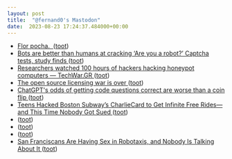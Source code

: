```yaml
---
layout: post
title:  "@fernand0's Mastodon"
date:  2023-08-23 17:24:37.484000+00:00
---
```

*  [Flor pocha.  ](https://avecesunafoto.wordpress.com/2023/08/23/flor-pocha) ([toot](https://mastodon.social/@fernand0/110940092988180165))
*  [Bots are better than humans at cracking ‘Are you a robot?’ Captcha tests, study finds ](https://www.independent.co.uk/tech/captcha-test-bots-better-humans-b2389998.htm) ([toot](https://mastodon.social/@fernand0/110939827478820625))
*  [Researchers watched 100 hours of hackers hacking honeypot computers — TechWar.GR ](https://www.techwar.gr/en/96915/oi-erevnites-parakolouthisan-100-ores-chaker-na-chakaroun-ypologistes-honeypot) ([toot](https://mastodon.social/@fernand0/110939644992416289))
*  [The open source licensing war is over ](https://www.infoworld.com/article/3703768/the-open-source-licensing-war-is-over.htm) ([toot](https://mastodon.social/@fernand0/110939456974234267))
*  [ChatGPT's odds of getting code questions correct are worse than a coin flip ](https://www.theregister.com/2023/08/07/chatgpt_stack_overflow_ai) ([toot](https://mastodon.social/@fernand0/110939251705551186))
*  [Teens Hacked Boston Subway’s CharlieCard to Get Infinite Free Rides—and This Time Nobody Got Sued ](https://www.wired.com/story/mtba-charliecard-hack-defcon-2023) ([toot](https://mastodon.social/@fernand0/110939020211968176))
*  [ ](https://mastodon.social/@eckelon) ([toot](https://mastodon.social/@fernand0/110938833898599559))
*  [ ](https://mastodon.social/users/fernand0/statuses/110938833022765772/activity) ([toot](https://mastodon.social/users/fernand0/statuses/110938833022765772/activity))
*  [ ](https://vmst.io/@maikel) ([toot](https://mastodon.social/@fernand0/110938832870885227))
*  [San Franciscans Are Having Sex in Robotaxis, and Nobody Is Talking About It ](https://sfstandard.com/2023/08/11/san-francisco-robotaxi-cruise-debauchery) ([toot](https://mastodon.social/@fernand0/110938716303479644))
